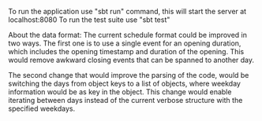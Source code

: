 To run the application use "sbt run" command, this will start the server at localhost:8080
To run the test suite use "sbt test"

About the data format:
The current schedule format could be improved in two ways. The first one is to use a single event for an opening duration,
which includes the opening timestamp and duration of the opening. 
This would remove awkward closing events that can be spanned to another day.  

The second change that would improve the parsing of the code, would be switching the days from object keys to a list of objects,
where weekday information would be as key in the object.
This change would enable iterating between days instead of the current verbose structure with the specified weekdays. 